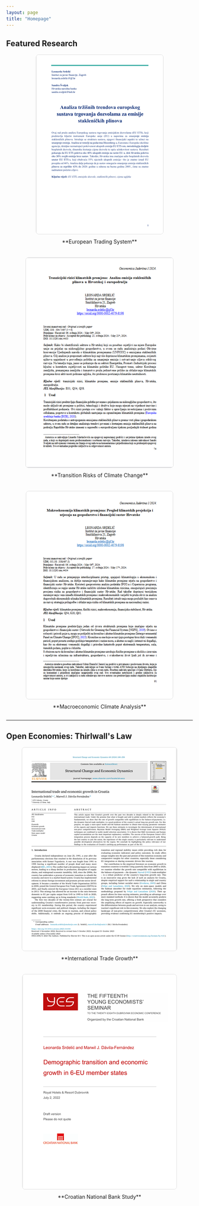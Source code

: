 ```yaml
---
layout: page
title: "Homepage"
---
```


## **Featured Research**

<div style="display: flex; justify-content: space-between; flex-wrap: wrap; gap: 20px;">
  <div style="flex: 1 1 500px; text-align: center;">
    <a href="https://hrcak.srce.hr/file/465846" target="_blank">
      <img src="assets/eu_ets.png" alt="Research 1" style="max-width: 100%; height: auto; border: 1px solid #ddd; border-radius: 8px;">
    </a>
    <p style="margin-top: 8px;">**European Trading System**</p>
  </div>

  <div style="flex: 1 1 300px; text-align: center;">
    <a href="https://morepress.unizd.hr/journals/index.php/oeconomicajadertina/article/view/4433" target="_blank">
      <img src="assets/tranz.png" alt="Research 2" style="max-width: 100%; height: auto; border: 1px solid #ddd; border-radius: 8px;">
    </a>
    <p style="margin-top: 8px;">**Transition Risks of Climate Change**</p>
  </div>

  <div style="flex: 1 1 300px; text-align: center;">
    <a href="https://morepress.unizd.hr/journals/index.php/oeconomicajadertina/article/view/4434" target="_blank">
      <img src="assets/makro.png" alt="Research 3" style="max-width: 100%; height: auto; border: 1px solid #ddd; border-radius: 8px;">
    </a>
    <p style="margin-top: 8px;">**Macroeconomic Climate Analysis**</p>
  </div>
</div>

---

## **Open Economies: Thirlwall's Law**

<div style="display: flex; justify-content: space-between; flex-wrap: wrap; gap: 20px;">
  <div style="flex: 1 1 300px; text-align: center;">
    <a href="https://pdf.sciencedirectassets.com/..." target="_blank">
      <img src="assets/sced.png" alt="Research 4" style="max-width: 100%; height: auto; border: 1px solid #ddd; border-radius: 8px;">
    </a>
    <p style="margin-top: 8px;">**International Trade Growth**</p>
  </div>

  <div style="flex: 1 1 300px; text-align: center;">
    <a href="https://www.hnb.hr/documents/20182/4135487/srdelic-davila-fernandez.pdf" target="_blank">
      <img src="assets/demo.png" alt="Research 5" style="max-width: 100%; height: auto; border: 1px solid #ddd; border-radius: 8px;">
    </a>
    <p style="margin-top: 8px;">**Croatian National Bank Study**</p>
  </div>
</div>
